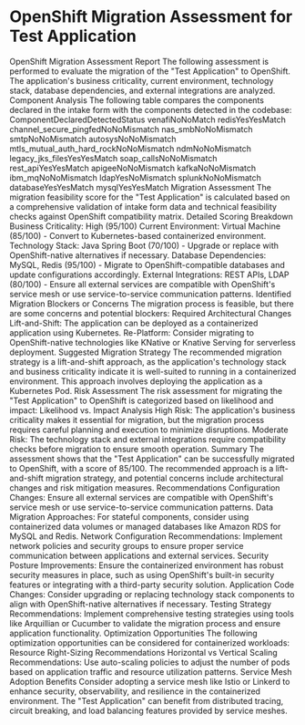 # OpenShift Migration Assessment for Test Application

OpenShift Migration Assessment Report The following assessment is performed to evaluate the migration of the "Test Application" to OpenShift. The application's business criticality, current environment, technology stack, database dependencies, and external integrations are analyzed. Component Analysis The following table compares the components declared in the intake form with the components detected in the codebase: ComponentDeclaredDetectedStatus venafiNoNoMatch redisYesYesMatch channel_secure_pingfedNoNoMismatch nas_smbNoNoMismatch smtpNoNoMismatch autosysNoNoMismatch mtls_mutual_auth_hard_rockNoNoMismatch ndmNoNoMismatch legacy_jks_filesYesYesMatch soap_callsNoNoMismatch rest_apiYesYesMatch apigeeNoNoMismatch kafkaNoNoMismatch ibm_mqNoNoMismatch ldapYesNoMismatch splunkNoNoMismatch databaseYesYesMatch mysqlYesYesMatch Migration Assessment The migration feasibility score for the "Test Application" is calculated based on a comprehensive validation of intake form data and technical feasibility checks against OpenShift compatibility matrix. Detailed Scoring Breakdown Business Criticality: High (95/100) Current Environment: Virtual Machine (85/100) - Convert to Kubernetes-based containerized environment. Technology Stack: Java Spring Boot (70/100) - Upgrade or replace with OpenShift-native alternatives if necessary. Database Dependencies: MySQL, Redis (95/100) - Migrate to OpenShift-compatible databases and update configurations accordingly. External Integrations: REST APIs, LDAP (80/100) - Ensure all external services are compatible with OpenShift's service mesh or use service-to-service communication patterns. Identified Migration Blockers or Concerns The migration process is feasible, but there are some concerns and potential blockers: Required Architectural Changes Lift-and-Shift: The application can be deployed as a containerized application using Kubernetes. Re-Platform: Consider migrating to OpenShift-native technologies like KNative or Knative Serving for serverless deployment. Suggested Migration Strategy The recommended migration strategy is a lift-and-shift approach, as the application's technology stack and business criticality indicate it is well-suited to running in a containerized environment. This approach involves deploying the application as a Kubernetes Pod. Risk Assessment The risk assessment for migrating the "Test Application" to OpenShift is categorized based on likelihood and impact: Likelihood vs. Impact Analysis High Risk: The application's business criticality makes it essential for migration, but the migration process requires careful planning and execution to minimize disruptions. Moderate Risk: The technology stack and external integrations require compatibility checks before migration to ensure smooth operation. Summary The assessment shows that the "Test Application" can be successfully migrated to OpenShift, with a score of 85/100. The recommended approach is a lift-and-shift migration strategy, and potential concerns include architectural changes and risk mitigation measures. Recommendations Configuration Changes: Ensure all external services are compatible with OpenShift's service mesh or use service-to-service communication patterns. Data Migration Approaches: For stateful components, consider using containerized data volumes or managed databases like Amazon RDS for MySQL and Redis. Network Configuration Recommendations: Implement network policies and security groups to ensure proper service communication between applications and external services. Security Posture Improvements: Ensure the containerized environment has robust security measures in place, such as using OpenShift's built-in security features or integrating with a third-party security solution. Application Code Changes: Consider upgrading or replacing technology stack components to align with OpenShift-native alternatives if necessary. Testing Strategy Recommendations: Implement comprehensive testing strategies using tools like Arquillian or Cucumber to validate the migration process and ensure application functionality. Optimization Opportunities The following optimization opportunities can be considered for containerized workloads: Resource Right-Sizing Recommendations Horizontal vs Vertical Scaling Recommendations: Use auto-scaling policies to adjust the number of pods based on application traffic and resource utilization patterns. Service Mesh Adoption Benefits Consider adopting a service mesh like Istio or Linkerd to enhance security, observability, and resilience in the containerized environment. The "Test Application" can benefit from distributed tracing, circuit breaking, and load balancing features provided by service meshes.